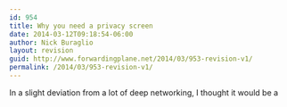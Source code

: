 ```yaml
---
id: 954
title: Why you need a privacy screen
date: 2014-03-12T09:18:54-06:00
author: Nick Buraglio
layout: revision
guid: http://www.forwardingplane.net/2014/03/953-revision-v1/
permalink: /2014/03/953-revision-v1/
---
```

In a slight deviation from a lot of deep networking, I thought it would be a